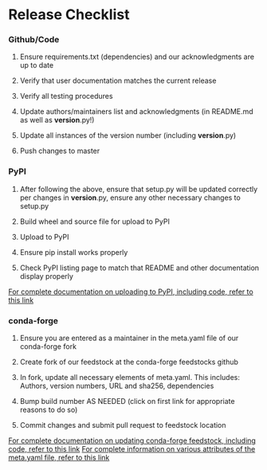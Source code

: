 # Release Checklist


### Github/Code

1. Ensure requirements.txt (dependencies) and our acknowledgments are up to date

2. Verify that user documentation matches the current release

3. Verify all testing procedures 

4. Update authors/maintainers list and acknowledgments (in README.md as well as __version__.py!)

5. Update all instances of the version number (including __version__.py)

6. Push changes to master




### PyPI

1. After following the above, ensure that setup.py will be updated correctly per changes in __version__.py, 
   ensure any other necessary changes to setup.py

2. Build wheel and source file for upload to PyPI

3. Upload to PyPI

4. Ensure pip install works properly 

5. Check PyPI listing page to match that README and other documentation display properly



[For complete documentation on uploading to PyPI, including code, refer to this link](https://packaging.python.org/guides/distributing-packages-using-setuptools/)




### conda-forge

1. Ensure you are entered as a maintainer in the meta.yaml file of our conda-forge fork

2. Create fork of our feedstock at the conda-forge feedstocks github

3. In fork, update all necessary elements of meta.yaml. This includes:
   Authors, version numbers, URL and sha256, dependencies
   
4. Bump build number AS NEEDED (click on first link for appropriate reasons to do so)
   
4. Commit changes and submit pull request to feedstock location

[For complete documentation on updating conda-forge feedstock, including code, refer to this link](https://conda-forge.org/docs/maintainer/updating_pkgs.html#)
[For complete information on various attributes of the meta.yaml file, refer to this link](https://conda-forge.org/docs/maintainer/adding_pkgs.html)
